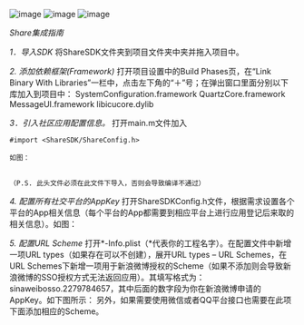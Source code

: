 ![image](http://www.sharesdk.cn/media/attached/sharesdk_1.png)
![image](http://www.sharesdk.cn/media/attached/sharesdk_2.png)
![image](http://www.sharesdk.cn/media/attached/sharesdk_3.png)

*Share集成指南*

*1．导入SDK*
    将ShareSDK文件夹到项目文件夹中夹并拖入项目中。


*2. 添加依赖框架(Framework)*
    打开项目设置中的Build Phases页，在“Link Binary With Libraries”一栏中，点击左下角的“＋”号；在弹出窗口里面分别以下库加入到项目中：
    SystemConfiguration.framework
    QuartzCore.framework
    MessageUI.framework
    libicucore.dylib



*3．引入社区应用配置信息。*
    打开main.m文件加入
<pre><code>#import &lt;ShareSDK/ShareConfig.h&gt;</code></pre>
    如图：


    （P.S. 此头文件必须在此文件下导入，否则会导致编译不通过）

*4. 配置所有社交平台的AppKey*
    打开ShareSDKConfig.h文件，根据需求设置各个平台的App相关信息（每个平台的App都需要到相应平台上进行应用登记后来取的相关信息）。如图：


*5.  配置URL Scheme*
    打开*-Info.plist（*代表你的工程名字）。在配置文件中新增一项URL types（如果存在可以不创建），展开URL types – URL Schemes，在URL Schemes下新增一项用于新浪微博授权的Scheme（如果不添加则会导致新浪微博的SSO授权方式无法返回应用）。其填写格式为：sinaweibosso.2279784657，其中后面的数字段为你在新浪微博申请的AppKey。如下图所示：
    另外，如果需要使用微信或者QQ平台接口也需要在此项下面添加相应的Scheme。
